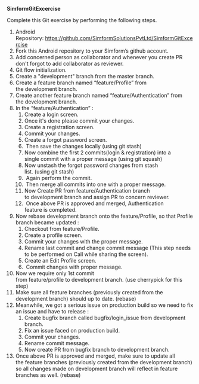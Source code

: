 <b>SimformGitExcercise</b>

Complete this Git exercise by performing the following steps.

1. Android Repository: https://github.com/SimformSolutionsPvtLtd/SimformGitExcercise
2. Fork this Android repository to your Simform’s github account.
3. Add concerned person as collaborator and whenever you create PR don't forgot to add collaborator as reviewer.
4. Git flow initialization.
5. Create a "development" branch from the master branch.
6. Create a feature branch named “feature/Profile” from the development branch.
7. Create another feature branch named “feature/Authentication” from the development branch.
8. In the “feature/Authentication” :
    1. Create a login screen.
    2. Once it's done please commit your changes.
    3. Create a registration screen.
    4. Commit your changes.
    5. Create a forgot password screen.
    6.  Then save the changes locally (using git stash) 
    7. Now combine the first 2 commits(login & registration) into a single commit with a proper message (using git squash)
    8. Now unstash the forgot password changes from stash list. (using git stash)
    9.  Again perform the commit.
    10.  Then merge all commits into one with a proper message.
    11. Now Create PR from feature/Authentication branch to development branch and assign PR to concern reviewer.
    12.  Once above PR is approved and merged, Authentication feature is completed.
9. Now rebase development branch onto the feature/Profile, so that Profile branch became updated :
    1. Checkout from feature/Profile.
    2. Create a profile screen.
    3. Commit your changes with the proper message.
    4. Rename last commit and change commit message (This step needs to be performed on Call while sharing the screen).
    5. Create an Edit Profile screen.
    6.  Commit changes with proper message.
10. Now we require only 1st commit from feature/profile to development branch. (use cherrypick for this step)
11. Make sure all feature branches (previously created from the development branch) should up to date. (rebase)
12. Meanwhile, we got a serious issue on production build so we need to fix an issue and have to release :
    1. Create bugfix branch called bugfix/login_issue from development branch.
    2. Fix an issue faced on production build.
    3. Commit your changes.
    4. Rename commit message.
    5. Now create PR from bugfix branch to development branch.
13. Once above PR is approved and merged, make sure to update all the feature branches (previously created from the development branch) so all changes made on development branch will reflect in feature branches as well. (rebase)
